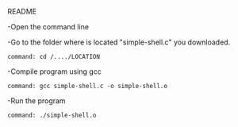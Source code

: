 README

-Open the command line 


-Go to the folder where is located "simple-shell.c" you downloaded.
	
	command: cd /..../LOCATION


-Compile program using gcc
	
	command: gcc simple-shell.c -o simple-shell.o


-Run the program
	
	command: ./simple-shell.o

